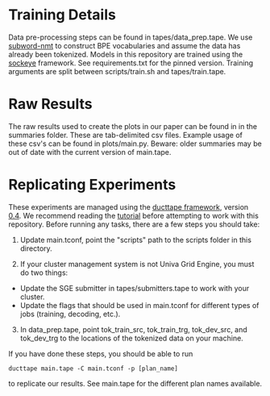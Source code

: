 # Training Details

Data pre-processing steps can be found in tapes/data_prep.tape. We use
[subword-nmt](https://github.com/rsennrich/subword-nmt) to construct BPE vocabularies and assume the data has already
been tokenized. Models in this repository are trained using the
[sockeye](https://github.com/awslabs/sockeye) framework. See requirements.txt
for the pinned version. Training arguments are split between scripts/train.sh
and tapes/train.tape.

# Raw Results

The raw results used to create the plots in our paper can be found in in the
summaries folder. These are tab-delimited csv files. Example usage of these
csv's can be found in plots/main.py. Beware: older summaries may be out of date
with the current version of main.tape.

# Replicating Experiments

These experiments are managed using the [ducttape framework](https://github.com/jhclark/ducttape), version
[0.4](https://github.com/ExperimentWith/ducttape/files/1725708/ducttape.v0.4.binary.zip). We recommend
reading the
[tutorial](https://github.com/jhclark/ducttape/blob/master/tutorial/TUTORIAL.md)
before attempting to work with this repository. Before running any tasks, there are a few steps you should take:

1. Update main.tconf, point the "scripts" path to the scripts folder in this directory. 

2. If your cluster management system is not Univa Grid Engine, you must do two things:
- Update the SGE submitter in tapes/submitters.tape to work with your cluster.
- Update the flags that should be used in main.tconf for different types of jobs (training, decoding, etc.).

3. In data_prep.tape, point tok_train_src, tok_train_trg, tok_dev_src, and tok_dev_trg to the locations of the tokenized data on your machine.

If you have done these steps, you should be able to run

`ducttape main.tape -C main.tconf -p [plan_name]`

to replicate our results. See main.tape for the different plan names available.

